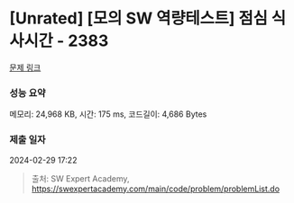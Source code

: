 # [Unrated] [모의 SW 역량테스트] 점심 식사시간 - 2383 

[문제 링크](https://swexpertacademy.com/main/code/problem/problemDetail.do?contestProbId=AV5-BEE6AK0DFAVl) 

### 성능 요약

메모리: 24,968 KB, 시간: 175 ms, 코드길이: 4,686 Bytes

### 제출 일자

2024-02-29 17:22



> 출처: SW Expert Academy, https://swexpertacademy.com/main/code/problem/problemList.do
